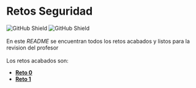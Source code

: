 # Retos Seguridad

![GitHub Shield](https://img.shields.io/badge/Hecho%20con-%E2%99%A5-red)
![GitHub Shield](https://img.shields.io/static/v1?label=Y%20con%20VSC&message=LiveShare&color=blueviolet)
\
\
En este *README* se encuentran todos los retos acabados y listos para la revision del profesor\
\
Los retos acabados son:
- [**Reto 0**](https://github.com/Work0S/RetosSeguridad/tree/master/Reto%200)
- [**Reto 1**](https://github.com/Work0S/RetosSeguridad/tree/master/Reto%201)
